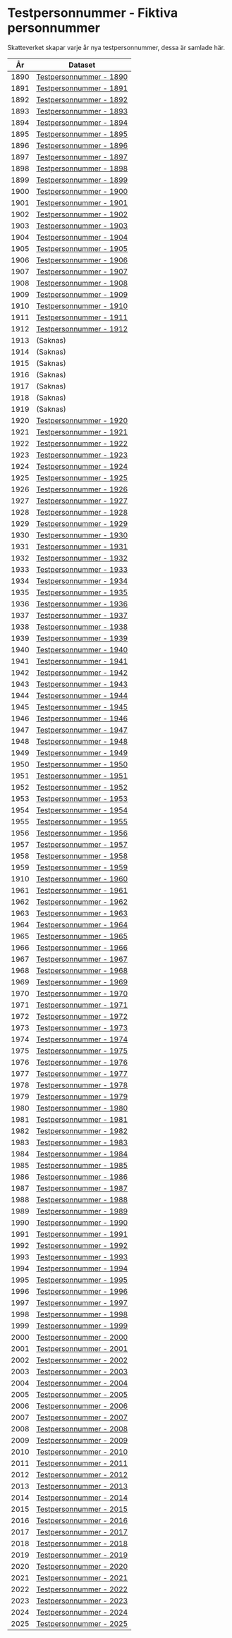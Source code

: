 # Testpersonnummer - Fiktiva personnummer

Skatteverket skapar varje år nya testpersonnummer, dessa är samlade här.





| År   | Dataset                                                |
| ---- | ------------------------------------------------------ |
| 1890 | [Testpersonnummer - 1890](./1890/Testpersonnummer.csv) |
| 1891 | [Testpersonnummer - 1891](./1891/Testpersonnummer.csv) |
| 1892 | [Testpersonnummer - 1892](./1892/Testpersonnummer.csv) |
| 1893 | [Testpersonnummer - 1893](./1893/Testpersonnummer.csv) |
| 1894 | [Testpersonnummer - 1894](./1894/Testpersonnummer.csv) |
| 1895 | [Testpersonnummer - 1895](./1894/Testpersonnummer.csv) |
| 1896 | [Testpersonnummer - 1896](./1896/Testpersonnummer.csv) |
| 1897 | [Testpersonnummer - 1897](./1897/Testpersonnummer.csv) |
| 1898 | [Testpersonnummer - 1898](./1898/Testpersonnummer.csv) |
| 1899 | [Testpersonnummer - 1899](./1899/Testpersonnummer.csv) |
| 1900 | [Testpersonnummer - 1900](./1900/Testpersonnummer.csv) |
| 1901 | [Testpersonnummer - 1901](./1901/Testpersonnummer.csv) |
| 1902 | [Testpersonnummer - 1902](./1902/Testpersonnummer.csv) |
| 1903 | [Testpersonnummer - 1903](./1903/Testpersonnummer.csv) |
| 1904 | [Testpersonnummer - 1904](./1904/Testpersonnummer.csv) |
| 1905 | [Testpersonnummer - 1905](./1905/Testpersonnummer.csv) |
| 1906 | [Testpersonnummer - 1906](./1906/Testpersonnummer.csv) |
| 1907 | [Testpersonnummer - 1907](./1907/Testpersonnummer.csv) |
| 1908 | [Testpersonnummer - 1908](./1908/Testpersonnummer.csv) |
| 1909 | [Testpersonnummer - 1909](./1909/Testpersonnummer.csv) |
| 1910 | [Testpersonnummer - 1910](./1910/Testpersonnummer.csv) |
| 1911 | [Testpersonnummer - 1911](./1911/Testpersonnummer.csv) |
| 1912 | [Testpersonnummer - 1912](./1912/Testpersonnummer.csv) |
| 1913 | (Saknas)                                               |
| 1914 | (Saknas)                                               |
| 1915 | (Saknas)                                               |
| 1916 | (Saknas)                                               |
| 1917 | (Saknas)                                               |
| 1918 | (Saknas)                                               |
| 1919 | (Saknas)                                               |
| 1920 | [Testpersonnummer - 1920](./1920/Testpersonnummer.csv) |
| 1921 | [Testpersonnummer - 1921](./1921/Testpersonnummer.csv) |
| 1922 | [Testpersonnummer - 1922](./1922/Testpersonnummer.csv) |
| 1923 | [Testpersonnummer - 1923](./1923/Testpersonnummer.csv) |
| 1924 | [Testpersonnummer - 1924](./1924/Testpersonnummer.csv) |
| 1925 | [Testpersonnummer - 1925](./1925/Testpersonnummer.csv) |
| 1926 | [Testpersonnummer - 1926](./1926/Testpersonnummer.csv) |
| 1927 | [Testpersonnummer - 1927](./1927/Testpersonnummer.csv) |
| 1928 | [Testpersonnummer - 1928](./1928/Testpersonnummer.csv) |
| 1929 | [Testpersonnummer - 1929](./1929/Testpersonnummer.csv) |
| 1930 | [Testpersonnummer - 1930](./1930/Testpersonnummer.csv) |
| 1931 | [Testpersonnummer - 1931](./1931/Testpersonnummer.csv) |
| 1932 | [Testpersonnummer - 1932](./1932/Testpersonnummer.csv) |
| 1933 | [Testpersonnummer - 1933](./1933/Testpersonnummer.csv) |
| 1934 | [Testpersonnummer - 1934](./1934/Testpersonnummer.csv) |
| 1935 | [Testpersonnummer - 1935](./1935/Testpersonnummer.csv) |
| 1936 | [Testpersonnummer - 1936](./1936/Testpersonnummer.csv) |
| 1937 | [Testpersonnummer - 1937](./1937/Testpersonnummer.csv) |
| 1938 | [Testpersonnummer - 1938](./1938/Testpersonnummer.csv) |
| 1939 | [Testpersonnummer - 1939](./1939/Testpersonnummer.csv) |
| 1940 | [Testpersonnummer - 1940](./1940/Testpersonnummer.csv) |
| 1941 | [Testpersonnummer - 1941](./1941/Testpersonnummer.csv) |
| 1942 | [Testpersonnummer - 1942](./1942/Testpersonnummer.csv) |
| 1943 | [Testpersonnummer - 1943](./1943/Testpersonnummer.csv) |
| 1944 | [Testpersonnummer - 1944](./1944/Testpersonnummer.csv) |
| 1945 | [Testpersonnummer - 1945](./1945/Testpersonnummer.csv) |
| 1946 | [Testpersonnummer - 1946](./1946/Testpersonnummer.csv) |
| 1947 | [Testpersonnummer - 1947](./1947/Testpersonnummer.csv) |
| 1948 | [Testpersonnummer - 1948](./1948/Testpersonnummer.csv) |
| 1949 | [Testpersonnummer - 1949](./1949/Testpersonnummer.csv) |
| 1950 | [Testpersonnummer - 1950](./1950/Testpersonnummer.csv) |
| 1951 | [Testpersonnummer - 1951](./1951/Testpersonnummer.csv) |
| 1952 | [Testpersonnummer - 1952](./1952/Testpersonnummer.csv) |
| 1953 | [Testpersonnummer - 1953](./1953/Testpersonnummer.csv) |
| 1954 | [Testpersonnummer - 1954](./1954/Testpersonnummer.csv) |
| 1955 | [Testpersonnummer - 1955](./1955/Testpersonnummer.csv) |
| 1956 | [Testpersonnummer - 1956](./1956/Testpersonnummer.csv) |
| 1957 | [Testpersonnummer - 1957](./1957/Testpersonnummer.csv) |
| 1958 | [Testpersonnummer - 1958](./1958/Testpersonnummer.csv) |
| 1959 | [Testpersonnummer - 1959](./1959/Testpersonnummer.csv) |
| 1910 | [Testpersonnummer - 1960](./1960/Testpersonnummer.csv) |
| 1961 | [Testpersonnummer - 1961](./1961/Testpersonnummer.csv) |
| 1962 | [Testpersonnummer - 1962](./1962/Testpersonnummer.csv) |
| 1963 | [Testpersonnummer - 1963](./1963/Testpersonnummer.csv) |
| 1964 | [Testpersonnummer - 1964](./1964/Testpersonnummer.csv) |
| 1965 | [Testpersonnummer - 1965](./1965/Testpersonnummer.csv) |
| 1966 | [Testpersonnummer - 1966](./1966/Testpersonnummer.csv) |
| 1967 | [Testpersonnummer - 1967](./1967/Testpersonnummer.csv) |
| 1968 | [Testpersonnummer - 1968](./1968/Testpersonnummer.csv) |
| 1969 | [Testpersonnummer - 1969](./1969/Testpersonnummer.csv) |
| 1970 | [Testpersonnummer - 1970](./1970/Testpersonnummer.csv) |
| 1971 | [Testpersonnummer - 1971](./1971/Testpersonnummer.csv) |
| 1972 | [Testpersonnummer - 1972](./1972/Testpersonnummer.csv) |
| 1973 | [Testpersonnummer - 1973](./1973/Testpersonnummer.csv) |
| 1974 | [Testpersonnummer - 1974](./1974/Testpersonnummer.csv) |
| 1975 | [Testpersonnummer - 1975](./1975/Testpersonnummer.csv) |
| 1976 | [Testpersonnummer - 1976](./1976/Testpersonnummer.csv) |
| 1977 | [Testpersonnummer - 1977](./1977/Testpersonnummer.csv) |
| 1978 | [Testpersonnummer - 1978](./1978/Testpersonnummer.csv) |
| 1979 | [Testpersonnummer - 1979](./1979/Testpersonnummer.csv) |
| 1980 | [Testpersonnummer - 1980](./1980/Testpersonnummer.csv) |
| 1981 | [Testpersonnummer - 1981](./1981/Testpersonnummer.csv) |
| 1982 | [Testpersonnummer - 1982](./1982/Testpersonnummer.csv) |
| 1983 | [Testpersonnummer - 1983](./1983/Testpersonnummer.csv) |
| 1984 | [Testpersonnummer - 1984](./1984/Testpersonnummer.csv) |
| 1985 | [Testpersonnummer - 1985](./1985/Testpersonnummer.csv) |
| 1986 | [Testpersonnummer - 1986](./1986/Testpersonnummer.csv) |
| 1987 | [Testpersonnummer - 1987](./1987/Testpersonnummer.csv) |
| 1988 | [Testpersonnummer - 1988](./1988/Testpersonnummer.csv) |
| 1989 | [Testpersonnummer - 1989](./1989/Testpersonnummer.csv) |
| 1990 | [Testpersonnummer - 1990](./1990/Testpersonnummer.csv) |
| 1991 | [Testpersonnummer - 1991](./1991/Testpersonnummer.csv) |
| 1992 | [Testpersonnummer - 1992](./1992/Testpersonnummer.csv) |
| 1993 | [Testpersonnummer - 1993](./1993/Testpersonnummer.csv) |
| 1994 | [Testpersonnummer - 1994](./1994/Testpersonnummer.csv) |
| 1995 | [Testpersonnummer - 1995](./1995/Testpersonnummer.csv) |
| 1996 | [Testpersonnummer - 1996](./1996/Testpersonnummer.csv) |
| 1997 | [Testpersonnummer - 1997](./1997/Testpersonnummer.csv) |
| 1998 | [Testpersonnummer - 1998](./1998/Testpersonnummer.csv) |
| 1999 | [Testpersonnummer - 1999](./1999/Testpersonnummer.csv) |
| 2000 | [Testpersonnummer - 2000](./2000/Testpersonnummer.csv) |
| 2001 | [Testpersonnummer - 2001](./2001/Testpersonnummer.csv) |
| 2002 | [Testpersonnummer - 2002](./2002/Testpersonnummer.csv) |
| 2003 | [Testpersonnummer - 2003](./2003/Testpersonnummer.csv) |
| 2004 | [Testpersonnummer - 2004](./2004/Testpersonnummer.csv) |
| 2005 | [Testpersonnummer - 2005](./2005/Testpersonnummer.csv) |
| 2006 | [Testpersonnummer - 2006](./2006/Testpersonnummer.csv) |
| 2007 | [Testpersonnummer - 2007](./2007/Testpersonnummer.csv) |
| 2008 | [Testpersonnummer - 2008](./2008/Testpersonnummer.csv) |
| 2009 | [Testpersonnummer - 2009](./2009/Testpersonnummer.csv) |
| 2010 | [Testpersonnummer - 2010](./2010/Testpersonnummer.csv) |
| 2011 | [Testpersonnummer - 2011](./2011/Testpersonnummer.csv) |
| 2012 | [Testpersonnummer - 2012](./2012/Testpersonnummer.csv) |
| 2013 | [Testpersonnummer - 2013](./2013/Testpersonnummer.csv) |
| 2014 | [Testpersonnummer - 2014](./2014/Testpersonnummer.csv) |
| 2015 | [Testpersonnummer - 2015](./2015/Testpersonnummer.csv) |
| 2016 | [Testpersonnummer - 2016](./2016/Testpersonnummer.csv) |
| 2017 | [Testpersonnummer - 2017](./2017/Testpersonnummer.csv) |
| 2018 | [Testpersonnummer - 2018](./2018/Testpersonnummer.csv) |
| 2019 | [Testpersonnummer - 2019](./2019/Testpersonnummer.csv) |
| 2020 | [Testpersonnummer - 2020](./2020/Testpersonnummer.csv) |
| 2021 | [Testpersonnummer - 2021](./2021/Testpersonnummer.csv) |
| 2022 | [Testpersonnummer - 2022](./2022/Testpersonnummer.csv) |
| 2023 | [Testpersonnummer - 2023](./2023/Testpersonnummer.csv) |
| 2024 | [Testpersonnummer - 2024](./2024/Testpersonnummer.csv) |
| 2025 | [Testpersonnummer - 2025](./2025/Testpersonnummer.csv) |

